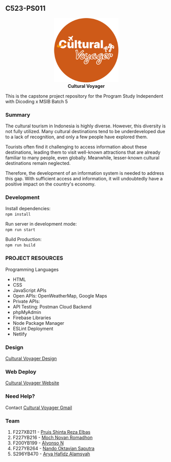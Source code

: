 ## C523-PS011

<div align="center">
  <img src="src/public/favicon.png" width="200" alt="Logo"><br>
  <strong>Cultural Voyager</strong>
</div>

This is the capstone project repository for the Program Study Independent with Dicoding x MSIB Batch 5

### Summary
The cultural tourism in Indonesia is highly diverse. However, this diversity is not fully utilized. Many cultural destinations tend to be underdeveloped due to a lack of recognition, and only a few people have explored them.

Tourists often find it challenging to access information about these destinations, leading them to visit well-known attractions that are already familiar to many people, even globally. Meanwhile, lesser-known cultural destinations remain neglected.

Therefore, the development of an information system is needed to address this gap. With sufficient access and information, it will undoubtedly have a positive impact on the country's economy.

### Development
Install dependencies: <br>
`npm install`

Run server in development mode: <br>
`npm run start`

Build Production: <br>
`npm run build`

### PROJECT RESOURCES
Programming Languages
- HTML
- CSS
- JavaScript
APIs
- Open APIs: OpenWeatherMap, Google Maps
- Private APIs:
- API Testing: Postman
Cloud Backend
- phpMyAdmin
- Firebase
Libraries
- Node Package Manager
- ESLint
Deployment
- Netlify

### Design
[Cultural Voyager Design](https://www.figma.com/file/WM4cbqaV0zP2QzbAULkDlr/CulturalVoyager?type=design&node-id=0%3A1&mode=design&t=jraYRuTkYFW28IYw-1)

### Web Deploy
[Cultural Voyager Website]()

### Need Help?
Contact [Cultural Voyager Gmail](pruisshintarz@gmail.com)

### Team
1. F227XB211 - [Pruis Shinta Reza Elbas](https://github.com/pruisshinta)
2. F227YB216 - [Moch Novan Romadhon](https://github.com/MochNovanRomadhon)
3. F200YB199 - [Alvonso N](https://github.com/V0NSO)
4. F227YB264 - [Nando Oktavian Saputra](https://github.com/Saputraa1)
5. S296YB470 - [Arya Hafidz Alamsyah](https://github.com/aryahafidz)




